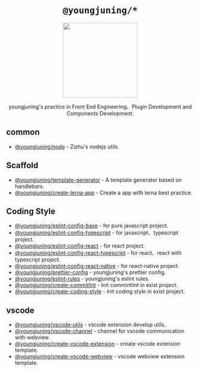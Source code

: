 <div align="center">
  <h1><code>@youngjuning/*</code></h1>
  <img alt="" src="https://avatars.githubusercontent.com/u/13204332?v=4" width="200"/>
  <p>youngjuning's practice in Front End Engineering、Plugin Development and Components Development.</p>
</div>

## common

- [@youngjuning/node](https://github.com/youngjuning/youngjuning/tree/main/packages/node/) - Zizhu's nodejs utils.

## Scaffold

- [@youngjuning/template-generator](https://github.com/youngjuning/youngjuning/tree/main/packages/template-generator) - A template generator based on handlebars.
- [@youngjuning/create-lerna-app](https://github.com/youngjuning/youngjuning/tree/main/packages/create-lerna-app/) - Create a app with lerna best practice.

## Coding Style

- [@youngjuning/eslint-config-base](https://github.com/youngjuning/youngjuning/tree/main/packages/eslint-config-base#readme) - for pure javascript project.
- [@youngjuning/eslint-config-typescript](https://github.com/youngjuning/youngjuning/tree/main/packages/eslint-config-typescript#readme) - for javascript、typescript project.
- [@youngjuning/eslint-config-react](https://github.com/youngjuning/youngjuning/tree/main/packages/eslint-config-react#readme) - for react project.
- [@youngjuning/eslint-config-react-typescript](https://github.com/youngjuning/youngjuning/tree/main/packages/eslint-config-react-typescript#readme) - for react、react with typescript project.
- [@youngjuning/eslint-config-react-native](https://github.com/youngjuning/youngjuning/tree/main/packages/eslint-config-react-native#readme) - for react-native project.
- [@youngjuning/prettier-config](https://github.com/youngjuning/youngjuning/tree/main/packages/prettier-config) - youngjuning's prettier config.
- [@youngjuning/eslint-rules](https://github.com/youngjuning/youngjuning/tree/main/packages/eslint-rules) - youngjuning's eslint rules.
- [@youngjuning/create-commitlint](https://github.com/youngjuning/youngjuning/tree/main/packages/create-commitlint) - Init commintlint in exist project.
- [@youngjuning/create-coding-style](https://github.com/youngjuning/youngjuning/tree/main/packages/create-coding-style) - Init coding style in exist project.

## vscode

- [@youngjuning/vscode-utils](https://github.com/youngjuning/youngjuning/tree/main/packages/vscode-utils]/) - vscode extension develop utils.
- [@youngjuning/vscode-channel](https://github.com/youngjuning/youngjuning/tree/main/packages/vscode-channel/) - channel for vscode communication with webview.
- [@youngjuning/create-vscode-extension](https://github.com/youngjuning/youngjuning/tree/main/packages/create-vscode-extension/) - create vscode extension template.
- [@youngjuning/create-vscode-webview](https://github.com/youngjuning/youngjuning/tree/main/packages/create-vscode-webview/) - vscode webview extension template.
